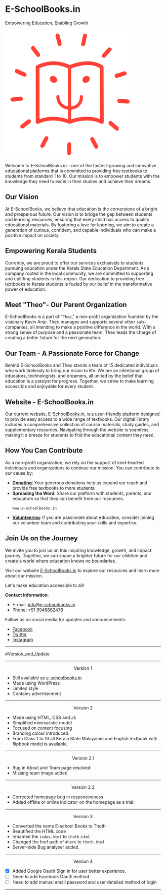 # E-SchoolBooks.in 
Empowering Education, Enabling Growth

![E-SchoolBooks](https://github.com/Abinbn/e-schoolbooks.in/blob/1b8eaf24f9551283fe028b8d09ff66825d8c09e6/esb/esbimages/esblogo.svg)

Welcome to E-SchoolBooks.in - one of the fastest-growing and innovative educational platforms that is committed to providing free textbooks to students from standard 1 to 10. Our mission is to empower students with the knowledge they need to excel in their studies and achieve their dreams.

## Our Vision

At E-SchoolBooks, we believe that education is the cornerstone of a bright and prosperous future. Our vision is to bridge the gap between students and learning resources, ensuring that every child has access to quality educational materials. By fostering a love for learning, we aim to create a generation of curious, confident, and capable individuals who can make a positive impact on society.

## Empowering Kerala Students

Currently, we are proud to offer our services exclusively to students pursuing education under the Kerala State Education Department. As a company rooted in the local community, we are committed to supporting and uplifting students in this region. Our dedication to providing free textbooks to Kerala students is fueled by our belief in the transformative power of education.

## Meet "Theo"- Our Parent Organization

E-SchoolBooks is a part of "`Theo`," a non-profit organization founded by the visionary Kevin Anjo. Theo manages and supports several other sub-companies, all intending to make a positive difference in the world. With a strong sense of purpose and a passionate team, Theo leads the charge of creating a better future for the next generation.

## Our Team - A Passionate Force for Change

Behind E-SchoolBooks and Theo stands a team of 15 dedicated individuals who work tirelessly to bring our vision to life. We are an intentional group of educators, technologists, and dreamers, all united by the belief that education is a catalyst for progress. Together, we strive to make learning accessible and enjoyable for every student.

## Website - E-SchoolBooks.in

Our current website, [E-SchoolBooks.in](https://www.e-schoolbooks.in), is a user-friendly platform designed to provide easy access to a wide range of textbooks. Our digital library includes a comprehensive collection of course materials, study guides, and supplementary resources. Navigating through the website is seamless, making it a breeze for students to find the educational content they need.

## How You Can Contribute

As a non-profit organization, we rely on the support of kind-hearted individuals and organizations to continue our mission. You can contribute to our cause by:

- **[Donating](https://buy.stripe.com/5kA9BpcwC4eW5qgfYY)**: Your generous donations help us expand our reach and provide free textbooks to more students.
- **Spreading the Word**: Share our platform with students, parents, and educators so that they can benefit from our resources.
  ```
  www.e-schoolbooks.in
  ```
- **[Volunteering](mailto:abinjannath007@gmail.com)**: If you are passionate about education, consider joining our volunteer team and contributing your skills and expertise.
  

## Join Us on the Journey

We invite you to join us on this inspiring knowledge, growth, and impact journey. Together, we can shape a brighter future for our children and create a world where education knows no boundaries.

Visit our website [E-SchoolBooks.in](https://www.e-schoolbooks.in) to explore our resources and learn more about our mission.

Let's make education accessible to all!

**Contact Information**:
- E-mail: [info@e-schoolbooks.in](mailto:info@e-schoolbooks.in)
- Phone: [+91 9946882478](tel:+919946882478)

Follow us on social media for updates and announcements:
- [Facebook](https://www.facebook.com/e-schoolbooks)
- [Twitter](https://www.twitter.com/e-schoolbooks)
- [Instagram](https://www.instagram.com/e-schoolbooks)


<hr>
#Version_and_Update
<hr>

<p align="center"> Version 1 </p> 

- Still available as [e-schoolbooks.in](e-schoolbooks.in) 
- Made using WordPress
- Limited style
- Contains advertisement
<hr>

<p align="center"> Version 2 </p>

- Made using HTML, CSS and Js
- Simplified minimalistic model
- Focused on content focusing
- Branding colour introduced.
- From Class 1 to 10 all Kerala State Malayalam and English textbook with flipbook model is available.

<hr>

<p align="center"> Version 2.1 </p> 

- Bug in About and Team page resolved
- Missing team image added

<hr>

<p align="center"> Version 2.2 </p> 

- Corrected homepage bug in responsiveness
- Added offline or online indicator on the homepage as a trial.
 
<hr>

<p align="center"> Version 3 </p> 

- Converted the name E-school Books to Thoth
- Beautified the HTML code
- renamed the `index.html` to `thoth.html`
- Changed the href path of `#hero` to `thoth.html`
- Server-side Bug analyser added. 
 
<hr>

<p align="center"> Version 4 </p> 

- [x] Added Google Oauth Sign in for user better experience.
- [ ] Need to add Facebook Oauth method
- [ ] Need to add manual email password and user detailed method of login

<hr>
